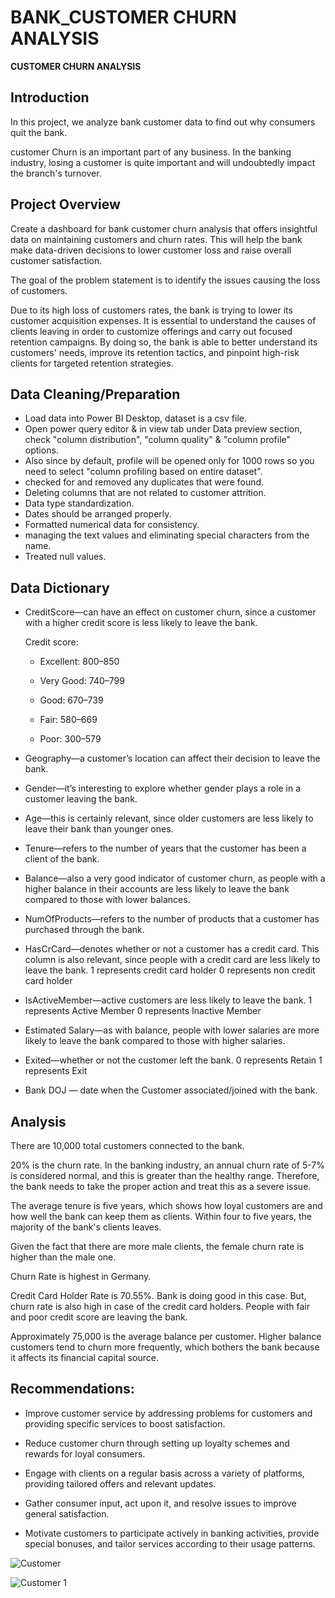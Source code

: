 # BANK_CUSTOMER CHURN ANALYSIS

**CUSTOMER CHURN ANALYSIS**

## Introduction

In this project, we analyze bank customer data to find out why consumers quit the bank.

customer Churn is an important part of any business. In the banking industry, losing a customer is quite important and will undoubtedly impact the branch's turnover. 

## Project Overview

Create a dashboard for bank customer churn analysis that offers insightful data on maintaining customers and churn rates. This will help the bank make data-driven decisions to lower customer loss and raise overall customer satisfaction.

The goal of the problem statement is to identify the issues causing the loss of customers.

Due to its high loss of customers rates, the bank is trying to lower its customer acquisition expenses. It is essential to understand the causes of clients leaving in order to customize offerings and carry out focused retention campaigns. By doing so, the bank is able to better understand its customers' needs, improve its retention tactics, and pinpoint high-risk clients for targeted retention strategies.

## Data Cleaning/Preparation

- Load data into Power BI Desktop, dataset is a csv file.
- Open power query editor & in view tab under Data preview section, check "column distribution", "column quality" & "column profile" options.
- Also since by default, profile will be opened only for 1000 rows so you need to select "column profiling based on entire dataset".
- checked for and removed any duplicates that were found.
- Deleting columns that are not related to customer attrition.
- Data type standardization.
- Dates should be arranged properly.
- Formatted numerical data for consistency.
- managing the text values and eliminating special characters from the name.
- Treated null values.

## Data Dictionary

- CreditScore—can have an effect on customer churn, since a customer with a higher credit score is less likely to leave the bank.

  Credit score:

   - Excellent: 800–850

   - Very Good: 740–799

   - Good: 670–739

   - Fair: 580–669

   - Poor: 300–579

- Geography—a customer’s location can affect their decision to leave the bank.

- Gender—it’s interesting to explore whether gender plays a role in a customer leaving the bank.

- Age—this is certainly relevant, since older customers are less likely to leave their bank than younger ones.

- Tenure—refers to the number of years that the customer has been a client of the bank. 

- Balance—also a very good indicator of customer churn, as people with a higher balance in their accounts are less likely to leave the 
  bank compared to those with lower balances.

- NumOfProducts—refers to the number of products that a customer has purchased through the bank. 

- HasCrCard—denotes whether or not a customer has a credit card. This column is also relevant, since people with a credit card are less 
  likely to leave the bank.
     1 represents credit card holder
   	 0 represents non credit card holder
     
- IsActiveMember—active customers are less likely to leave the bank.
	    1 represents Active Member
	    0 represents Inactive Member
     
- Estimated Salary—as with balance, people with lower salaries are more likely to leave the bank compared to those with higher salaries.

- Exited—whether or not the customer left the bank.
     0 represents Retain 
     1 represents Exit
- Bank DOJ — date when the Customer associated/joined  with the bank.


## Analysis

There are 10,000 total customers connected to the bank.

20% is the churn rate. In the banking industry, an annual churn rate of 5-7% is considered normal, and this is greater than the healthy range. 
Therefore, the bank needs to take the proper action and treat this as a severe issue.

The average tenure is five years, which shows how loyal customers are and how well the bank can keep them as clients. Within four to five years, the majority of the bank's clients leaves.

Given the fact that there are more male clients, the female churn rate is higher than the male one.

Churn Rate is highest in Germany.

Credit Card Holder Rate is 70.55%. Bank is doing good in this case. But, churn rate is also high in case of the credit card holders. People with fair and poor credit score are leaving the bank. 

Approximately 75,000 is the average balance per customer. Higher balance customers tend to churn more frequently, which bothers the bank because it affects its financial capital source.


## Recommendations:

- Improve customer service by addressing problems for customers and providing specific services to boost satisfaction.
  
- Reduce customer churn through setting up loyalty schemes and rewards for loyal consumers.
  
- Engage with clients on a regular basis across a variety of platforms, providing tailored offers and relevant updates.
 
- Gather consumer input, act upon it, and resolve issues to improve general satisfaction.
  
- Motivate customers to participate actively in banking activities, provide special bonuses, and tailor services according to their 
  usage patterns.


![Customer](https://github.com/nansa93/Bank_Customer_Churn_Analysis/assets/166003206/9a0fd005-ca29-4bd0-8261-b2addf1ee796)


![Customer 1](https://github.com/nansa93/Bank_Customer_Churn_Analysis/assets/166003206/e58ef6d3-d5d7-4415-a96c-7e1b83a6d18a)





